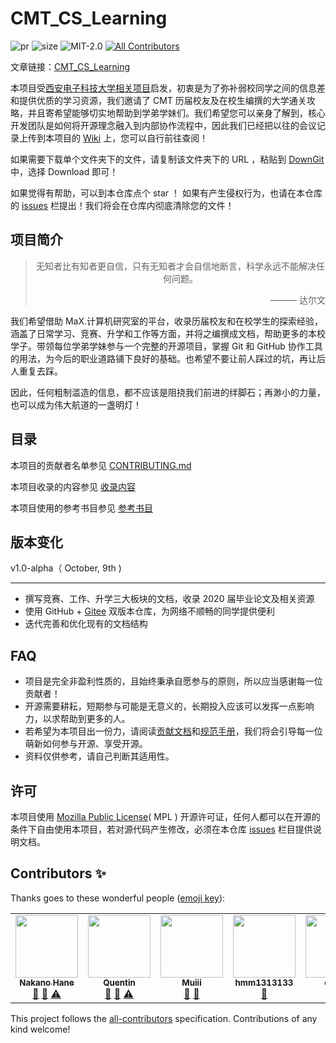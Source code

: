 # CMT_CS_Learning

![pr](https://img.shields.io/github/issues-pr-closed/max-studio/CMT_CS_Learning) ![size](https://img.shields.io/github/repo-size/max-studio/CMT_CS_Learning) ![MIT-2.0](https://img.shields.io/github/license/max-studio/CMT_CS_Learning) [![All Contributors](https://img.shields.io/badge/all_contributors-6-orange.svg?style=flat-square)](#contributors-)

文章链接：[CMT_CS_Learning](https://github.com/max-studio/CMT_CS_Learning)

本项目受[西安电子科技大学相关项目](https://github.com/baolintian/XDU_CS_Learning)启发，初衷是为了弥补弱校同学之间的信息差和提供优质的学习资源，我们邀请了 CMT 历届校友及在校生编撰的大学通关攻略，并且寄希望能够切实地帮助到学弟学妹们。我们希望您可以亲身了解到，核心开发团队是如何将开源理念融入到内部协作流程中，因此我们已经把以往的会议记录上传到本项目的 [Wiki](https://github.com/max-studio/CMT_CS_Learning/wiki) 上，您可以自行前往查阅！

如果需要下载单个文件夹下的文件，请复制该文件夹下的 URL ，粘贴到 [DownGit](https://minhaskamal.github.io/DownGit/#/home) 中，选择 Download 即可！

如果觉得有帮助，可以到本仓库点个 star ！ 如果有产生侵权行为，也请在本仓库的 [issues](https://github.com/max-studio/CMT_CS_Learning/issues) 栏提出！我们将会在仓库内彻底清除您的文件！

## 项目简介

> <center>无知者比有知者更自信，只有无知者才会自信地断言，科学永远不能解决任何问题。<center/>
>   <p align="right">——— 达尔文</p>

我们希望借助 MaX.计算机研究室的平台，收录历届校友和在校学生的探索经验，涵盖了日常学习、竞赛、升学和工作等方面，并将之编撰成文档，帮助更多的本校学子。带领每位学弟学妹参与一个完整的开源项目，掌握 Git 和 GitHub 协作工具的用法，为今后的职业道路铺下良好的基础。也希望不要让前人踩过的坑，再让后人重复去踩。

因此，任何粗制滥造的信息，都不应该是阻挠我们前进的绊脚石；再渺小的力量，也可以成为伟大航道的一盏明灯！

## 目录

本项目的贡献者名单参见 [CONTRIBUTING.md](./CONTRIBUTING.md)

本项目收录的内容参见 [收录内容](./收录内容.md)

本项目使用的参考书目参见 [参考书目](./参考书目.md)

## 版本变化

v1.0-alpha（ October, 9th )

---

- 撰写竞赛、工作、升学三大板块的文档，收录 2020 届毕业论文及相关资源
- 使用 GitHub + [Gitee](https://gitee.com/max-studio/CMT_CS_Learning) 双版本仓库，为网络不顺畅的同学提供便利
- 迭代完善和优化现有的文档结构

## FAQ

- 项目是完全非盈利性质的，且始终秉承自愿参与的原则，所以应当感谢每一位贡献者！
- 开源需要耕耘，短期参与可能是无意义的，长期投入应该可以发挥一点影响力，以求帮助到更多的人。
- 若希望为本项目出一份力，请阅读[贡献文档](./贡献文档.md)和[规范手册](./规范手册.md)，我们将会引导每一位萌新如何参与开源、享受开源。
- 资料仅供参考，请自己判断其适用性。

## 许可

本项目使用 [Mozilla Public License](https://github.com/max-studio/CMT_CS_Learning/blob/main/LICENSE)( MPL ) 开源许可证，任何人都可以在开源的条件下自由使用本项目，若对源代码产生修改，必须在本仓库 [issues](https://github.com/max-studio/CMT_CS_Learning/issues) 栏目提供说明文档。

## Contributors ✨

Thanks goes to these wonderful people ([emoji key](https://allcontributors.org/docs/en/emoji-key)):

<!-- ALL-CONTRIBUTORS-LIST:START - Do not remove or modify this section -->
<!-- prettier-ignore-start -->
<!-- markdownlint-disable -->
<table>
  <tr>
    <td align="center"><a href="https://github.com/sunlingbot"><img src="https://avatars0.githubusercontent.com/u/29606689?v=4" width="100px;" alt=""/><br /><sub><b>Nakano Hane</b></sub></a><br /><a href="https://github.com/max-studio/CMT_CS_Learning/pulls?q=is%3Apr+reviewed-by%3Asunlingbot" title="Reviewed Pull Requests">👀</a> <a href="https://github.com/max-studio/CMT_CS_Learning/commits?author=sunlingbot" title="Documentation">📖</a> <a href="https://github.com/max-studio/CMT_CS_Learning/commits?author=sunlingbot" title="Tests">⚠️</a></td>
    <td align="center"><a href="https://github.com/QuentinHsu"><img src="https://avatars0.githubusercontent.com/u/21162238?v=4" width="100px;" alt=""/><br /><sub><b>Quentin</b></sub></a><br /><a href="https://github.com/max-studio/CMT_CS_Learning/commits?author=QuentinHsu" title="Documentation">📖</a> <a href="https://github.com/max-studio/CMT_CS_Learning/pulls?q=is%3Apr+reviewed-by%3AQuentinHsu" title="Reviewed Pull Requests">👀</a> <a href="https://github.com/max-studio/CMT_CS_Learning/commits?author=QuentinHsu" title="Tests">⚠️</a></td>
    <td align="center"><a href="https://github.com/Mu-lnz"><img src="https://avatars3.githubusercontent.com/u/50538991?v=4" width="100px;" alt=""/><br /><sub><b>Muiii</b></sub></a><br /><a href="https://github.com/max-studio/CMT_CS_Learning/commits?author=Mu-lnz" title="Documentation">📖</a> <a href="https://github.com/max-studio/CMT_CS_Learning/pulls?q=is%3Apr+reviewed-by%3AMu-lnz" title="Reviewed Pull Requests">👀</a></td>
    <td align="center"><a href="https://github.com/hmm1313133"><img src="https://avatars0.githubusercontent.com/u/35196360?v=4" width="100px;" alt=""/><br /><sub><b>hmm1313133</b></sub></a><br /><a href="https://github.com/max-studio/CMT_CS_Learning/commits?author=hmm1313133" title="Documentation">📖</a></td>
    <td align="center"><a href="https://github.com/chczy1"><img src="https://avatars3.githubusercontent.com/u/32908275?v=4" width="100px;" alt=""/><br /><sub><b>chczy</b></sub></a><br /><a href="https://github.com/max-studio/CMT_CS_Learning/commits?author=chczy1" title="Documentation">📖</a></td>
    <td align="center"><a href="https://github.com/Liuary"><img src="https://avatars1.githubusercontent.com/u/44187975?v=4" width="100px;" alt=""/><br /><sub><b>Liuary</b></sub></a><br /><a href="https://github.com/max-studio/CMT_CS_Learning/issues?q=author%3ALiuary" title="Bug reports">🐛</a></td>
  </tr>
</table>
<!-- markdownlint-enable -->
<!-- prettier-ignore-end -->
<!-- ALL-CONTRIBUTORS-LIST:END -->

This project follows the [all-contributors](https://github.com/all-contributors/all-contributors) specification. Contributions of any kind welcome!
